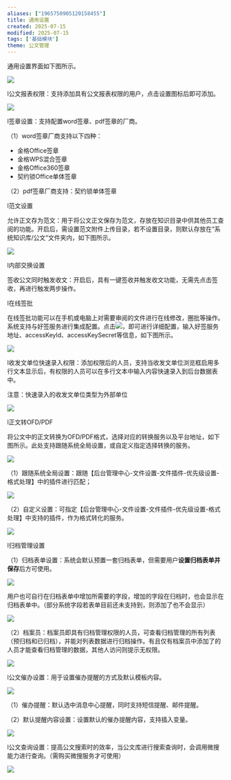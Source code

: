 ```yaml
---
aliases: ["1965750905120158455"]
title: 通用设置
created: 2025-07-15
modified: 2025-07-15
tags: ['基础模块']
theme: 公文管理
---
```


通用设置界面如下图所示。

![](4e3d0644c362ad792e922274c63cf2b4.jpg)

l公文报表权限：支持添加具有公文报表权限的用户，点击设置图标后即可添加。

![](dd9fbb0ac282bed5a48747e6dcd7f46f.jpg)

l签章设置：支持配置word签章、pdf签章的厂商。

（1）word签章厂商支持以下四种：

- 金格Office签章
- 金格WPS混合签章
- 金格Office360签章
- 契约锁Office单体签章

（2）pdf签章厂商支持：契约锁单体签章

l范文设置

允许正文存为范文：用于将公文正文保存为范文，存放在知识目录中供其他员工查阅的功能。开启后，需设置范文附件上传目录，若不设置目录，则默认存放在“系统知识库/公文“文件夹内，如下图所示。

![](62c6f1b5869a13d99725f6dd26b3270e.jpg)

l内部交换设置

签收公文同时触发收文：开启后，具有一键签收并触发收文功能，无需先点击签收，再进行触发两步操作。

l在线签批

在线签批功能可以在手机或电脑上对需要审阅的文件进行在线修改，圈批等操作。系统支持与好签服务进行集成配置。点击![](https://site-admin.eteams.cn/js/ueditor/themes/default/images/spacer.gif)，即可进行详细配置，输入好签服务地址、accessKeyId、accessKeySecret等信息，如下图所示。

![](b05e393f29d30a8cd55abfa23ac79430.jpg)

l收发文单位快速录入权限：添加权限后的人员，支持当收发文单位浏览框启用多行文本显示后，有权限的人员可以在多行文本中输入内容快速录入到后台数据表中。

注意：快速录入的收发文单位类型为外部单位

![](13f1696b6687b48be22c5e40305ea9a4.jpg)

l正文转OFD/PDF

将公文中的正文转换为OFD/PDF格式，选择对应的转换服务以及平台地址，如下图所示。此处支持跟随系统全局设置，或自定义指定选择转换的服务。

![](e21373f31275b205d588ca8ed89232c4.jpg)

（1）跟随系统全局设置：跟随【后台管理中心-文件设置-文件插件-优先级设置-格式处理】中的插件进行匹配；

![](3928cefd213fda6c81a0cd836a53ce9a.jpg)

（2）自定义设置：可指定【后台管理中心-文件设置-文件插件-优先级设置-格式处理】中支持的插件，作为格式转化的服务。

![](3ce0b454a829eb8f99d41caa69b07370.jpg)

l归档管理设置

（1）归档表单设置：系统会默认预置一套归档表单，但需要用户**设置归档表单并保存**后方可使用。

![](a806d670c66b223145c419320c43a828.jpg)

用户也可自行在归档表单中增加所需要的字段，增加的字段在归档时，也会显示在归档表单中。（部分系统字段若表单目前还未支持到，则添加了也不会显示）

![](609c97e676a5fef674e03eec8808034c.jpg)

（2）档案员：档案员即具有归档管理权限的人员，可查看归档管理的所有列表（预归档和已归档），并能对列表数据进行归档操作。有且仅有档案员中添加了的人员才能查看归档管理的数据，其他人访问则提示无权限。

![](c35117b0f920ab34bf199463dea38c8f.jpg)

l公文催办设置：用于设置催办提醒的方式及默认模板内容。

![](5eed2561dc3f5567a5c971b1658e340d.jpg)

（1）催办提醒：默认选中消息中心提醒，同时支持短信提醒、邮件提醒。

（2）默认提醒内容设置：设置默认的催办提醒内容，支持插入变量。

![](0fc3d8f204544c49560f309f4ea8af80.jpg)

l公文查询设置：提高公文搜索时的效率，当公文库进行搜索查询时，会调用微搜能力进行查询。（需购买微搜服务才可使用）

![](30800a4bf7dd9e46f06c14ebe0266967.jpg)